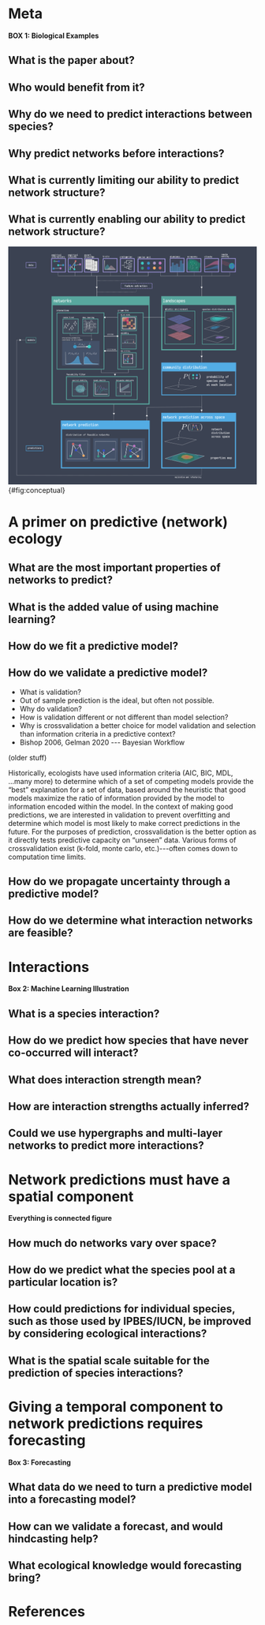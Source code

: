 # Meta

**BOX 1: Biological Examples**

## What is the paper about?

## Who would benefit from it?

## Why do we need to predict interactions between species?

## Why predict networks before interactions?

## What is currently limiting our ability to predict network structure?

## What is currently enabling our ability to predict network structure?

![TODO](figures/conceptual.png){#fig:conceptual}

# A primer on predictive (network) ecology

## What are the most important properties of networks to predict?

## What is the added value of using machine learning?

## How do we fit a predictive model?

## How do we validate a predictive model?

- What is validation?
- Out of sample prediction is the ideal, but often not possible.
- Why do validation?
- How is validation different or not different than model selection?
- Why is crossvalidation a better choice for model validation and selection than information criteria in a predictive context?
- Bishop 2006, Gelman 2020 --- Bayesian Workflow


(older stuff)

Historically, ecologists have used information criteria (AIC, BIC, MDL, ...many more) to determine which of a set of competing models provide the “best” explanation for a set of data, based around the heuristic that good models maximize the ratio of information provided by the model to information encoded within the model. In the context of making good predictions, we are interested in validation to prevent overfitting and determine which model is most likely to make correct predictions in the future. For the purposes of prediction, crossvalidation is the better option as it directly tests predictive capacity on “unseen” data.
Various forms of crossvalidation exist (k-fold, monte carlo, etc.)---often comes down to computation time limits.  

## How do we propagate uncertainty through a predictive model?

## How do we determine what interaction networks are feasible?

# Interactions

**Box 2: Machine Learning Illustration**

## What is a species interaction?

## How do we predict how species that have never co-occurred will interact?

## What does interaction strength mean?

## How are interaction strengths actually inferred?

## Could we use hypergraphs and multi-layer networks to predict more interactions?

# Network predictions must have a spatial component

**Everything is connected figure**

## How much do networks vary over space?

## How do we predict what the species pool at a particular location is?

## How could predictions for individual species, such as those used by IPBES/IUCN, be improved by considering ecological interactions?

## What is the spatial scale suitable for the prediction of species interactions?

# Giving a temporal component to network predictions requires forecasting

**Box 3: Forecasting**

## What data do we need to turn a predictive model into a forecasting model?

## How can we validate a forecast, and would hindcasting help?

## What ecological knowledge would forecasting bring?

# References
